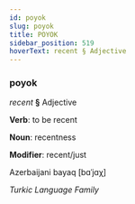 ```yaml
---
id: poyok
slug: poyok
title: POYOK
sidebar_position: 519
hoverText: recent § Adjective
---
```


### poyok

*recent* **§** Adjective

**Verb**: to be recent

**Noun**: recentness

**Modifier**: recent/just

Azerbaijani bayaq [bɑˈjɑχ]

*Turkic Language Family*